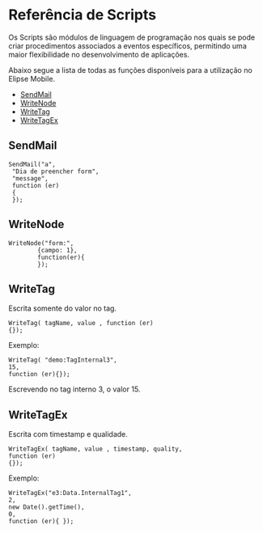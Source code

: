 # Referência de Scripts

  Os Scripts são módulos de linguagem de programação nos quais se pode criar procedimentos associados a eventos específicos, permitindo uma maior flexibilidade no desenvolvimento de aplicações.

  Abaixo segue a lista de todas as funções disponíveis para a utilização no Elipse Mobile.
* [SendMail](##SendMail)
* [WriteNode](##WriteNode)
* [WriteTag](##WriteTag)
* [WriteTagEx](##WriteTagEx)

## SendMail

```
SendMail("a",
 "Dia de preencher form",
 "message",
 function (er) 
 {
 });
 ```
 
 ## WriteNode
 
 ```
 WriteNode("form:", 
         {campo: 1}, 
         function(er){
         });
 ```
 

## WriteTag 
Escrita somente do valor no tag.

```
WriteTag( tagName, value , function (er) 
{});
```

Exemplo:
```
WriteTag( "demo:TagInternal3",
15,
function (er){});
```
Escrevendo no tag interno 3, o valor 15.

## WriteTagEx 
Escrita com timestamp e qualidade.

```
WriteTagEx( tagName, value , timestamp, quality, 
function (er) 
{});
```

Exemplo:
```
WriteTagEx("e3:Data.InternalTag1", 
2,
new Date().getTime(), 
0,
function (er){ });
```
